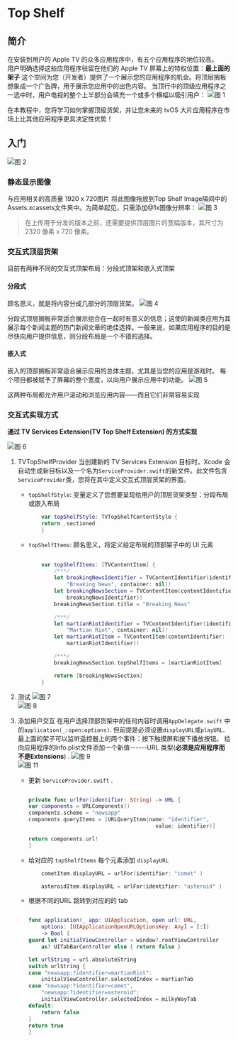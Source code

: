 # Top Shelf 


## 简介
在安装到用户的 Apple TV 的众多应用程序中，有五个应用程序的地位较高。  
用户明确选择这些应用程序驻留在他们的 Apple TV 屏幕上的特权位置：__最上面的架子__
这个空间为您（开发者）提供了一个展示您的应用程序的机会。将顶层搁板想象成一个广告牌，用于展示您应用中的出色内容。
当顶行中的顶级应用程序之一选中时，用户电视的整个上半部分会填充一个或多个横幅以吸引用户：
![图 1](images/0277ee36ee10af561ae00d804d886467d9fc2f2e82c4ec177880972ce9c0828b.png)  



在本教程中，您将学习如何掌握顶级货架，并让您未来的 tvOS 大片应用程序在市场上比其他应用程序更具决定性优势！  



## 入门 
![图 2](images/958494d211cc3650758d5213a3b652ac2e6b0a6669440420e812831f9222dd23.png)  

### 静态显示图像 
与应用相关的高质量 1920 x 720图片 
将此图像拖放到Top Shelf Image隔间中的Assets.xcassets文件夹中。为简单起见，只需添加@1x图像分辨率：
![图 3](images/b207bcde1c88859fdbd73bdd663832ada5b41ef3a0304ae2b53bb9f81247cfaa.png)  

> 在上传用于分发的版本之前，还需要提供顶层图片的宽幅版本，其尺寸为 2320 像素 x 720 像素。





### 交互式顶层货架 
目前有两种不同的交互式顶架布局：分段式顶架和嵌入式顶架

#### 分段式
顾名思义，就是将内容分成几部分的顶层货架。 
![图 4](images/14e4d80f088730d8c5a2956b5e29d666770edcacc4d0dd9f2d8db06f238bcc58.png)  

分段式顶层搁板非常适合展示组合在一起时有意义的信息；这使的新闻类应用为其展示每个新闻主题的热门新闻文章的绝佳选择。一般来说，如果应用程序的目的是尽快向用户提供信息，则分段布局是一个不错的选择。



#### 嵌入式
嵌入的顶部搁板非常适合展示应用的总体主题，尤其是当您的应用是游戏时。 每个项目都被赋予了屏幕的整个宽度，以向用户展示应用中的功能。
![图 5](images/1c17cd935b5bafc751ac1100b6eb481e950f60c3541002118551de36c7f40885.png)  


这两种布局都允许用户滚动和浏览应用内容——而且它们非常容易实现



### 交互式实现方式
__通过  TV Services Extension(TV Top Shelf Extension)  的方式实现__ 

![图 6](images/c017f49cb2817e43351e328594aaffaccc2329c24b50514512b44a7a34216b2d.png)  


1. TVTopShelfProvider 
    当创建新的 TV Services Extension 目标时，Xcode 会自动生成新目标以及一个名为`ServiceProvider.swift`的新文件。此文件包含`ServiceProvider`类，您将在其中定义交互式顶层货架的界面。 
    * `topShelfStyle`: 变量定义了您想要呈现给用户的顶层货架类型：分段布局或嵌入布局 
        ```swift 
            var topShelfStyle: TVTopShelfContentStyle {
            return .sectioned
            }
        ```
    * `topShelfItems`: 顾名思义，将定义给定布局的顶部架子中的 UI 元素     
        ```swift 
            
            var topShelfItems: [TVContentItem] {
                /***/  
                let breakingNewsIdentifier = TVContentIdentifier(identifier:
                    "Breaking News", container: nil)!
                let breakingNewsSection = TVContentItem(contentIdentifier:
                    breakingNewsIdentifier)!
                breakingNewsSection.title = "Breaking News"

                /***/  
                let martianRiotIdentifier = TVContentIdentifier(identifier:
                    "Martian Riot", container: nil)!
                let martianRiotItem = TVContentItem(contentIdentifier:
                    martianRiotIdentifier)!

                /***/  
                breakingNewsSection.topShelfItems = [martianRiotItem]

                return [breakingNewsSection]
            }


        ```

2. 测试
    ![图 7](images/ecb4ba7b019829b277ff8c4631d0e224c8e4c13ec6227108830a3944ec002b6d.png)  
    ![图 8](images/ec56404cf2acd1ab86030194bd9b8280468d88e12b344ae5b51c6aa00b78f615.png)  



3. 添加用户交互 
    在用户选择顶部货架中的任何内容时调用`AppDelegate.swift` 中的`application(_:open:options)`. 但前提是必须设置`displayURL`或`playURL`. 最上面的架子可以监听遥控器上的两个事件：按下触摸屏和按下播放按钮。
    给向应用程序的Info.plist文件添加一个新值------URL 类型(__必须是应用程序而不是Extensions__) . 
    ![图 9](images/d42b6302a0aa544bdf7b89b435c69bd160386e19444864d399126e72a34cbc0c.png)  
    ![图 11](images/d583cc96c2cd8343ae22a4973a38824a6f0895a8b814011a54de8f74769bc42b.png)  

    * 更新 `ServiceProvider.swift` . 
        ```swift 

        private func urlFor(identifier: String) -> URL {
        var components = URLComponents()
        components.scheme = "newsapp"
        components.queryItems = [URLQueryItem(name: "identifier",
                                                value: identifier)]

        return components.url!
        }
        ```
    * 给对应的 `topShelfItems` 每个元素添加 `displayURL` 
        ```swift 
            cometItem.displayURL = urlFor(identifier: "comet" ) 

            asteroidItem.displayURL = urlFor(identifier: "asteroid" )

        ```

    * 根据不同的URL 跳转到对应的的 tab 
        ```swift 
        
        func application(_ app: UIApplication, open url: URL,
            options: [UIApplicationOpenURLOptionsKey: Any] = [:])
            -> Bool {
        guard let initialViewController = window?.rootViewController
            as? UITabBarController else { return false }

        let urlString = url.absoluteString
        switch urlString {
        case "newsapp:?identifier=martianRiot":
            initialViewController.selectedIndex = martianTab
        case "newsapp:?identifier=comet",
            "newsapp:?identifier=asteroid":
            initialViewController.selectedIndex = milkyWayTab
        default:
            return false
        }
        return true
        }


        ```




